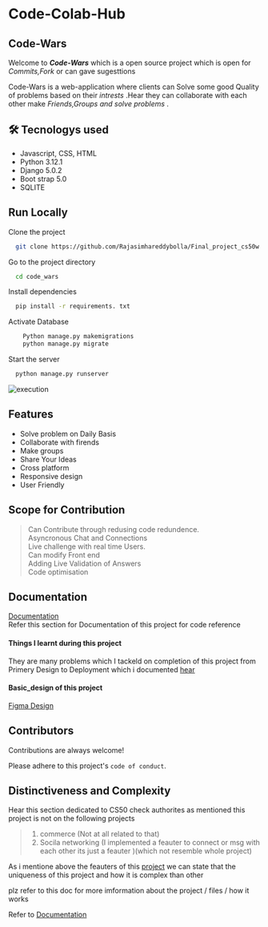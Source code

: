 # Code-Colab-Hub  
## Code-Wars 

Welcome to ***Code-Wars*** which is a open source project which is open for *Commits,Fork* or can gave sugesttions

Code-Wars is a web-application where clients can Solve some good Quality of problems based on their *intrests* .Hear they can collaborate with each other make *Friends,Groups and solve problems* .
 ## 🛠 Tecnologys used
 * Javascript, CSS, HTML  
 * Python 3.12.1  
 * Django 5.0.2  
 * Boot strap 5.0
 * SQLITE 

## Run Locally

Clone the project

```bash
  git clone https://github.com/Rajasimhareddybolla/Final_project_cs50w.git
```

Go to the project directory

```bash
  cd code_wars
```

Install dependencies

```bash
  pip install -r requirements. txt 
```
Activate Database  
```bash
    Python manage.py makemigrations
    python manage.py migrate
```

Start the server

```bash
  python manage.py runserver
```

![execution](code_wars/reference_section/icons/installation.png/installation.png)

## Features <a id="2"></a>
- Solve problem on Daily Basis
- Collaborate with firends
- Make groups 
- Share Your Ideas
- Cross platform
- Responsive design
- User Friendly
## Scope for Contribution
> Can Contribute through redusing code redundence.  
> Asyncronous Chat and Connections  
> Live challenge with real time Users.  
>  Can modify Front end  
> Adding Live Validation of Answers  
> Code optimisation




## <a id="chapter-1"></a> Documentation

[Documentation](code_wars/reference_section/documentation.md)  
Refer this section for Documentation of this project for code reference

#### Things I learnt during this project

They are many problems which I tackeld on completion of this project from Primery Design to Deployment which i documented [hear](/code_wars/reference_section/things_i_learnt.md)

#### Basic_design of this project
[Figma Design](https://www.figma.com/file/oUbIeTRjEkV49fJMhmxMEY/Untitled?type=design&node-id=0%3A1&mode=dev&t=B5z1c2mCc40TANYx-1)
## Contributors

Contributions are always welcome!


Please adhere to this project's `code of conduct`.

## Distinctiveness and Complexity
Hear this section dedicated to CS50 check authorites as mentioned this project is not on the following projects 
> 1) commerce (Not at all related to that)  
> 2) Socila networking (I implemented a feauter to connect or msg with each other its just a feauter )(which not resemble whole project)

As i mentione above the feauters of this [project](#2) we can state that the uniqueness of this project and how it is complex than other 



plz refer to this doc for more imformation about the project / files  / how it works

Refer to [Documentation](#chapter-1)